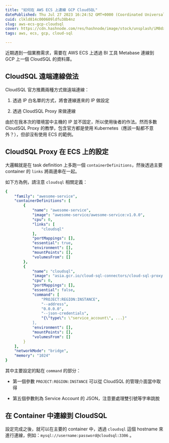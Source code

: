 ```yaml
---
title: "如何在 AWS ECS 上連線 GCP CloudSQL"
datePublished: Thu Jul 27 2023 16:24:52 GMT+0000 (Coordinated Universal Time)
cuid: clkld814c000609ldfu38b4nz
slug: aws-ecs-gcp-cloudsql
cover: https://cdn.hashnode.com/res/hashnode/image/stock/unsplash/iM8dxccK1sY/upload/b508059cb193d4f6ece66e23b7b83fa5.jpeg
tags: aws, ecs, gcp, cloud-sql

---
```


近期遇到一個業務需求，需要在 AWS ECS 上透過 BI 工具 Metabase 連線到 GCP 上一個 CloudSQL 的資料庫。

## CloudSQL 遠端連線做法

CloudSQL 官方推薦兩種方式做遠端連線：

1. 透過 IP 白名單的方式，將會連線進來的 IP 做設定
    
2. 透過 CloudSQL Proxy 來做連線
    

由於在我本次的環境當中主機的 IP 並不固定，所以使用後者的作法。然而多數 CloudSQL Proxy 的教學，包含官方都是使用 Kubernetes（應該一點都不意外？），但卻沒有使用 ECS 的範例。

## CloudSQL Proxy 在 ECS 上的設定

大邏輯就是在 task definition 上多跑一個 `containerDefinitions`，然後透過主要 container 的 `links` 將兩邊串在一起。

如下方為例，請注意 `cloudsql` 相關定義：

```yaml
{
    "family": "awesome-service",
    "containerDefinitions": [
        {
            "name": "awesome-service",
            "image": "awesome-service/awesome-service:v1.0.0",
            "cpu": 0,
            "links": [
                "cloudsql"
            ],
            "portMappings": [],
            "essential": true,
            "environment": [],
            "mountPoints": [],
            "volumesFrom": []
        },
        {
            "name": "cloudsql",
            "image": "asia.gcr.io/cloud-sql-connectors/cloud-sql-proxy:2.6.0",
            "cpu": 0,
            "portMappings": [],
            "essential": false,
            "command": [
                "PROJECT:REGION:INSTANCE",
                "--address",
                "0.0.0.0",
                "--json-credentials",
                "{\"type\": \"service_account\", ...}"
            ],
            "environment": [],
            "mountPoints": [],
            "volumesFrom": []
        }
    ],
    "networkMode": "bridge",
    "memory": "1024"
}
```

其中主要設定的點在 `command` 的部分：

* 第一個參數 `PROJECT:REGION:INSTANCE` 可以從 CloudSQL 的管理介面當中取得
    
* 第五個參數則為 Service Account 的 JSON，注意要處理雙引號等字串跳脫
    

## 在 Container 中連線到 CloudSQL

設定完成之後，就可以在主要的 container 中，透過 `cloudsql` 這個 hostname 來進行連線，例如：`mysql://username:password@cloudsql:3306` 。